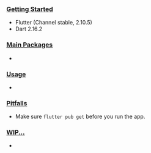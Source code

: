 ### [Getting Started](#getting-started)

* Flutter (Channel stable, 2.10.5)
* Dart 2.16.2


### [Main Packages](#main-packages)
*

### [Usage](#usage)
*

### [Pitfalls](#pitfalls)
- Make sure `flutter pub get` before you run the app.

### [WIP...](#wip)
*